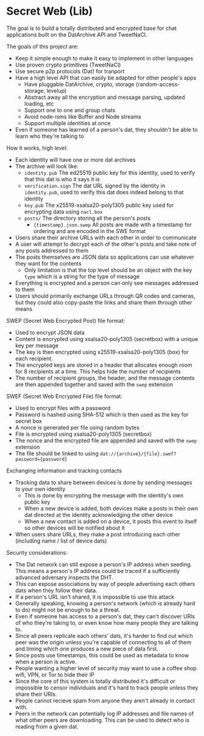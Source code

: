 # Secret Web (Lib)

The goal is to build a totally distributed and encrypted base for chat applications built on the DatArchive API and TweetNaCl.

The goals of this project are:
- Keep it simple enough to make it easy to implement in other languages
- Use proven crypto primitives (TweetNaCl)
- Use secure p2p protocols (Dat) for tranport
- Have a high level API that can easily be adapted for other people's apps
	- Have pluggable DatArchive, crypto, storage (random-access-storage, levelup)
	- Abstract away all the encryption and message parsing, updated loading, etc
	- Support one to one and group chats
	- Avoid node-isms like Buffer and Node streams
	- Support multiple identities at once
- Even if someone has learned of a person's dat, they shouldn't be able to learn who they're talking to

How it works, high level:
- Each identity will have one or more dat archives
- The archive will look like:
    - `identity.pub` The ed25519 public key for this identity, used to verify that this dat is who it says it is
    - `verification.sign` The dat URL signed by the identity in `identity.pub`, used to verify this dat does indeed belong to that identity
	- `key.pub` The x25519-xsalsa20-poly1305 public key used for encrypting data using `nacl.box`
	- `posts/` The directory storing all the person's posts
		- `{timestamp}.json.swep` All posts are made with a timestamp for ordering and are encoded in the SWE format
- Users share their archive URLs with each other in order to communicate
- A user will attempt to decrypt each of the other's posts and take note of any posts addressed to them
- The posts themselves are JSON data so applications can use whatever they want for the contents
	- Only limitation is that the top level should be an object with the key `type` which is a string for the type of message
- Everything is encrypted and a person can only see messages addressed to them
- Users should primarily exchange URLs through QR codes and cameras, but they could also copy-paste the links and share them through other means

SWEP (Secret Web Encrypted Post) file format:
- Used to encrypt JSON data
- Content is encrypted using xsalsa20-poly1305 (secretbox) with a unique key per message
- The key is then encrypted using x25519-xsalsa20-poly1305 (box) for each recipient.
- The encrypted keys are stored in a header that allocates enough room for 8 recipients at a time. This helps hide the number of recipients
- The number of recipient groups, the header, and the message contents are then appended together and saved with the `swep` extension

SWEF (Secret Web Encrypted File) file format:
- Used to encrypt files with a password
- Password is hashed using SHA-512 which is then used as the key for secret box
- A nonce is generated per file using random bytes
- File is encrypted using xsalsa20-poly1305 (secretbox)
- The nonce and the encrypted file are appended and saved with the `swep` extension
- The file should be linked to using `dat://{archive}/{file}.swef?password={password}`

Exchanging information and tracking contacts
- Tracking data to share between devices is done by sending messages to your own identity
	- This is done by encrypting the message with the identity's own public key
	- When a new device is added, both devices make a posts in their own dat directed at the identity acknowledging the other device
	- When a new contact is added on a device, it posts this event to itself so other devices will be notified about it
- When users share URLs, they make a post introducing each other (including name / list of device dats)

Security considerations:
- The Dat network can still expose a person's IP address when seeding. This means a person's IP address could be traced if a sufficiently advanced adversary inspects the DHT.
- This can expose associations by way of people advertising each others dats when they follow their data.
- If a person's URL isn't shared, it is impossible to use this attack
- Generally speaking, knowing a person's network (which is already hard to do) might not be enough to be a threat.
- Even if someone has access to a person's dat, they can't discover URls of who they're taking to, or even know how many people they are talking to.
- Since all peers replicate each others' dats, it's harder to find out which peer was the origin unless you're capable of connecting to all of them and timing which one produces a new piece of data first.
- Since posts use timestamps, this could be used as metadata to know when a person is active.
- People wanting a higher level of security may want to use a coffee shop wifi, VPN, or Tor to hide their IP
- Since the core of this system is totally distributed it's difficult or impossible to censor individuals and it's hard to track people unless they share their URls.
- People cannot recieve spam from anyone they aren't already in contact with.
- Peers in the network can potentially log IP addresses and file names of what other peers are downloading. This can be used to detect who is reading from a given dat.
